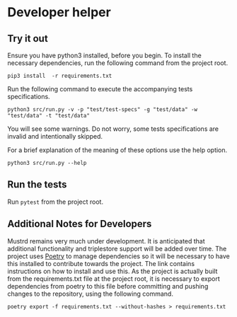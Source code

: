 # Developer helper

## Try it out

Ensure you have python3 installed, before you begin.
To install the necessary dependencies, run the following command from the project root.

`pip3 install  -r requirements.txt`

Run the following command to execute the accompanying tests specifications.

`python3 src/run.py -v -p "test/test-specs" -g "test/data" -w "test/data" -t "test/data"`

You will see some warnings. Do not worry, some tests specifications are invalid and intentionally skipped.

For a brief explanation of the meaning of these options use the help option.

`python3 src/run.py --help`

## Run the tests

Run `pytest` from the project root.

## Additional Notes for Developers
Mustrd remains very much under development. It is anticipated that additional functionality and triplestore support will be added over time. The project uses [Poetry](https://python-poetry.org/docs/) to manage dependencies so it will be necessary to have this installed to contribute towards the project. The link contains instructions on how to install and use this.
As the project is actually built from the requirements.txt file at the project root, it is necessary to export dependencies from poetry to this file before committing and pushing changes to the repository, using the following command.

`poetry export -f requirements.txt --without-hashes > requirements.txt`

